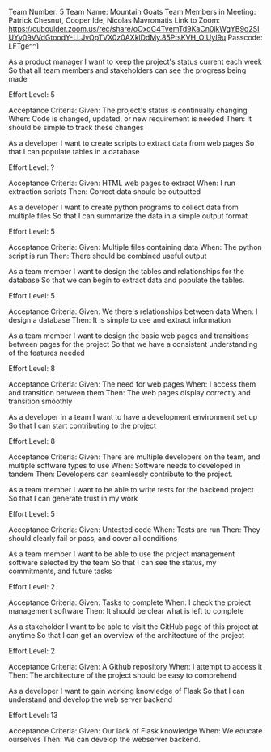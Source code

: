 Team Number: 5
Team Name: Mountain Goats
Team Members in Meeting: Patrick Chesnut, Cooper Ide, Nicolas Mavromatis
Link to Zoom: https://cuboulder.zoom.us/rec/share/oOxdC4TvemTd9KaCn0jkWgYB9o2SIUYy09VVdGtoodY-LLJvOpTVX0z0AXklDdMy.85PtsKVH_OIUyI9u
Passcode: LFTge^^1


As a 	product manager
I want	to keep the project's status current each week
So that 	all team members and stakeholders can see the progress being made

Effort Level: 5

Acceptance Criteria:
Given: The project's status is continually changing
When: Code is changed, updated, or new requirement is needed
Then: It should be simple to track these changes

As a 	developer
I want	to create scripts to extract data from web pages
So that 	I can populate tables in a database 


Effort Level: ?

Acceptance Criteria:
Given: HTML web pages to extract
When: I run extraction scripts
Then: Correct data should be outputted

As a 	developer
I want	to create python programs to collect data from multiple files
So that 	I can summarize the data in a simple output format

Effort Level: 5

Acceptance Criteria:
Given: Multiple files containing data
When: The python script is run
Then: There should be combined useful output

As a 	team member
I want	to design the tables and relationships for the database
So that 	we can begin to extract data and populate the tables.

Effort Level: 5

Acceptance Criteria:
Given: We there's relationships between data
When: I design a database
Then: It is simple to use and extract information 

As a 	team member
I want	to design the basic web pages and transitions between pages for the project
So that 	we have a consistent understanding of the features needed 

Effort Level: 8

Acceptance Criteria:
Given: The need for web pages
When: I access them and transition between them
Then: The web pages display correctly and transition smoothly 

As a 	developer in a team
I want 	to have a development environment set up
So that 	I can start contributing to the project

Effort Level: 8

Acceptance Criteria:
Given: There are multiple developers on the team, and multiple software types to use
When: Software needs to developed in tandem
Then: Developers can seamlessly contribute to the project. 

As a 	team member 
I want	to be able to write tests for the backend project 
So that 	I can generate trust in my work 

Effort Level: 5

Acceptance Criteria:
Given: Untested code
When: Tests are run
Then: They should clearly fail or pass, and cover all conditions

As a 	team member 
I want	to be able to use the project management software selected by the team
So that 	I can see the status, my commitments, and future tasks

Effort Level: 2

Acceptance Criteria:
Given: Tasks to complete
When: I check the project management software
Then: It should be clear what is left to complete 

As a 	stakeholder
I want	to be able to visit the GitHub page of this project at anytime
So that 	I can get an overview of the architecture of the project

Effort Level: 2

Acceptance Criteria:
Given: A Github repository
When: I attempt to access it
Then: The architecture of the project should be easy to comprehend

As a 	developer
I want	to gain working knowledge of Flask
So that 	I can understand and develop the web server backend

Effort Level: 13

Acceptance Criteria:
Given: Our lack of Flask knowledge
When: We educate ourselves
Then: We can develop the webserver backend.

